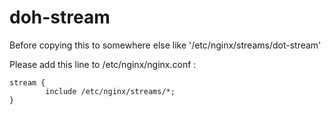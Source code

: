 # doh-stream
Before copying this to somewhere else like '/etc/nginx/streams/dot-stream'

Please add this line to /etc/nginx/nginx.conf :
```
stream {
        include /etc/nginx/streams/*;
}
```